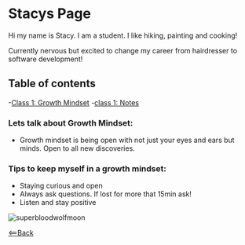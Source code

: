 # Stacys Page

Hi my name is Stacy. I am a student. I like hiking, painting and cooking!

Currently nervous but excited to change my career from hairdresser to software development!

## Table of contents

-[Class 1: Growth Mindset](growthmindset.md)
-[class 1: Notes]()
### Lets talk about Growth Mindset:

- Growth mindset is being open with not just your eyes and ears but minds. Open to all new discoveries.

### Tips to keep myself in a growth mindset:

- Staying curious and open
- Always ask questions. If lost for more that 15min ask!
- Listen and stay positive

![superbloodwolfmoon](https://www.telegraph.co.uk/content/dam/science/2019/12/17/TELEMMGLPICT000186194693_trans_NvBQzQNjv4BqpVlberWd9EgFPZtcLiMQfyf2A9a6I9YchsjMeADBa08.jpeg?imwidth=1280)

[<==Back](README.md)
